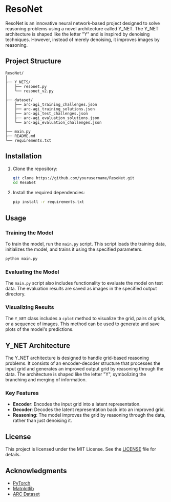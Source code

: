 # ResoNet

ResoNet is an innovative neural network-based project designed to solve reasoning problems using a novel architecture called Y_NET. The Y_NET architecture is shaped like the letter "Y" and is inspired by denoising techniques. However, instead of merely denoising, it improves images by reasoning.

## Project Structure

```
ResoNet/
│
├── Y_NETS/
│   ├── resonet.py
│   └── resonet_v2.py
│
├── dataset/
│   ├── arc-agi_training_challenges.json
│   ├── arc-agi_training_solutions.json
│   ├── arc-agi_test_challenges.json
│   ├── arc-agi_evaluation_solutions.json
│   └── arc-agi_evaluation_challenges.json
│
├── main.py
├── README.md
└── requirements.txt
```

## Installation

1. Clone the repository:
    ```bash
    git clone https://github.com/yourusername/ResoNet.git
    cd ResoNet
    ```

2. Install the required dependencies:
    ```bash
    pip install -r requirements.txt
    ```

## Usage

### Training the Model

To train the model, run the `main.py` script. This script loads the training data, initializes the model, and trains it using the specified parameters.

```python
python main.py
```

### Evaluating the Model

The `main.py` script also includes functionality to evaluate the model on test data. The evaluation results are saved as images in the specified output directory.

### Visualizing Results

The `Y_NET` class includes a `cplot` method to visualize the grid, pairs of grids, or a sequence of images. This method can be used to generate and save plots of the model's predictions.

## Y_NET Architecture

The Y_NET architecture is designed to handle grid-based reasoning problems. It consists of an encoder-decoder structure that processes the input grid and generates an improved output grid by reasoning through the data. The architecture is shaped like the letter "Y", symbolizing the branching and merging of information.

### Key Features

- **Encoder**: Encodes the input grid into a latent representation.
- **Decoder**: Decodes the latent representation back into an improved grid.
- **Reasoning**: The model improves the grid by reasoning through the data, rather than just denoising it.

## License

This project is licensed under the MIT License. See the [LICENSE](LICENSE) file for details.

## Acknowledgments

- [PyTorch](https://pytorch.org/)
- [Matplotlib](https://matplotlib.org/)
- [ARC Dataset](https://github.com/fchollet/ARC)
```
